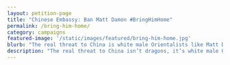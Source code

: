 ```yaml
---
layout: petition-page
title: "Chinese Embassy: Ban Matt Damon #BringHimHome"
permalink: /bring-him-home/
category: campaigns
featured-image: '/static/images/featured/bring-him-home.jpg'
blurb: "The real threat to China is white male Orientalists like Matt Damon."
description: "The real threat to China isn’t dragons, it’s white male Orientalists like Matt Damon. Tell the Chinese Embassy to #BringHimHome."
---
```


<link href='https://actionnetwork.org/css/style-embed-whitelabel.css' rel='stylesheet' type='text/css' /><script>window.yepnope || document.write('<script src="https://actionnetwork.org/includes/js/yepnope154-min.js"><\/script>');</script><script src='https://actionnetwork.org/widgets/v2/petition/chinese-embassy-ban-matt-damon-bringhimhome?format=js&source=widget&style=full'></script><div id='can-petition-area-chinese-embassy-ban-matt-damon-bringhimhome' style='width: 100%'><!-- this div is the target for our HTML insertion --></div>
